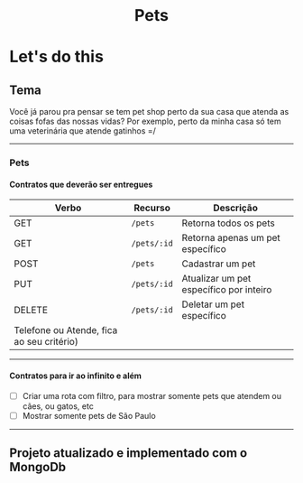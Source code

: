 <h1 align="center">
    <br>
    <p align="center">Pets<p>
</h1>

# Let's do this

## Tema

Você já parou pra pensar se tem pet shop perto da sua casa que atenda as coisas fofas das nossas vidas?
Por exemplo, perto da minha casa só tem uma veterinária que atende gatinhos =/

---

### Pets

#### Contratos que deverão ser entregues

| Verbo        | Recurso      | Descrição                         |
| ------------ | ------------ | --------------------------------- |
| GET          | `/pets`      | Retorna todos os pets             |
| GET          | `/pets/:id`  | Retorna apenas um pet específico  |
| POST         | `/pets`      | Cadastrar um pet                  |
| PUT          | `/pets/:id`  | Atualizar um pet específico por inteiro       |
| DELETE       | `/pets/:id`  | Deletar um pet específico         |
Telefone ou Atende, fica ao seu critério)      |

---

#### Contratos para ir ao infinito e além

- [ ] Criar uma rota com filtro, para mostrar somente pets que atendem ou cães, ou gatos, etc
- [ ] Mostrar somente pets de São Paulo

---

## Projeto atualizado e implementado com o MongoDb
